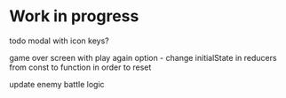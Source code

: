 # Work in progress

todo
modal with icon keys?

game over screen with play again option - change initialState in reducers from const to function in order to reset

update enemy battle logic
